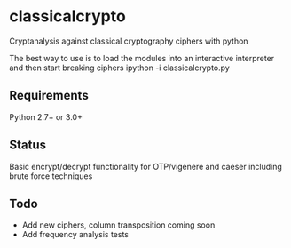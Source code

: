 classicalcrypto
===============

Cryptanalysis against classical cryptography ciphers with python

The best way to use is to load the modules into an interactive interpreter and then start breaking ciphers
	ipython -i classicalcrypto.py


Requirements
------------
Python 2.7+ or 3.0+

Status
------
Basic encrypt/decrypt functionality for OTP/vigenere and caeser including brute force techniques

Todo
----
- Add new ciphers, column transposition coming soon
- Add frequency analysis tests
